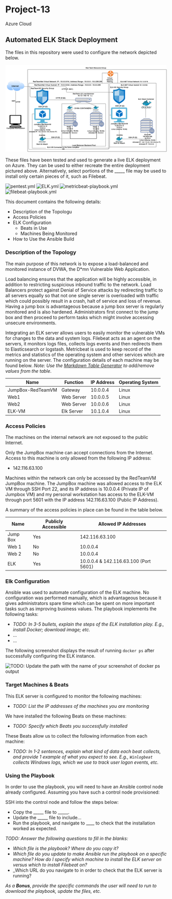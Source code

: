 # Project-13
Azure Cloud 
## Automated ELK Stack Deployment

The files in this repository were used to configure the network depicted below.

![ELK-Diagram](https://github.com/kmamin95/Project-13/blob/main/Diagrams/Week%2013%20Project%20Diagram.png)

These files have been tested and used to generate a live ELK deployment on Azure. They can be used to either recreate the entire deployment pictured above. Alternatively, select portions of the _____ file may be used to install only certain pieces of it, such as Filebeat.

 ![pentest.yml](https://github.com/kmamin95/Project-13/blob/main/Ansible/pentest.yml)
 ![ELK.yml](https://github.com/kmamin95/Project-13/blob/main/Ansible/install-elk.yml)
 ![metricbeat-playbook.yml](https://github.com/kmamin95/Project-13/blob/main/Ansible/metricbeat-playbook.yml)
 ![filebeat-playbook.yml](https://github.com/kmamin95/Project-13/blob/main/Ansible/filebeat-playbook.yml)

This document contains the following details:
- Description of the Topologu
- Access Policies
- ELK Configuration
  - Beats in Use
  - Machines Being Monitored
- How to Use the Ansible Build


### Description of the Topology

The main purpose of this network is to expose a load-balanced and monitored instance of DVWA, the D*mn Vulnerable Web Application.

Load balancing ensures that the application will be highly accessible, in addition to restricting suspicious inbound traffic to the network.
Load Balancers protect against Denial of Service attacks by redirecting traffic to all servers equally so that not one single server is
overloaded with traffic which could possibly result in a crash, halt of service and loss of revenue. Having a jump box is advantageous because a jump box server is regularly monitored and is also hardened. Administrators first connect to the jump box and then proceed to perform tasks which might involve accessing unsecure environments.

Integrating an ELK server allows users to easily monitor the vulnerable VMs for changes to the data and system logs.
Filebeat acts as an agent on the servers, it monitors logs files, collects logs events and then redirects them to Elasticsearch or logstash.
Metricbeat is used to keep record of the metrics and statistics of the operating system and other services which are running on the server.
The configuration details of each machine may be found below.
_Note: Use the [Markdown Table Generator](https://www.tablesgenerator.com/markdown_tables) to add/remove values from the table_.

| Name              | Function   | IP Address | Operating System |
|-------------------|------------|------------|------------------|
| JumpBox-RedTeamVM | Gateway    | 10.0.0.4   | Linux            |
| Web1              | Web Server | 10.0.0.5   | Linux            |
| Web2              | Web Server | 10.0.0.6   | Linux            |
| ELK-VM            | Elk Server | 10.1.0.4   | Linux            |

### Access Policies

The machines on the internal network are not exposed to the public Internet. 

Only the JumpBox machine can accept connections from the Internet. Access to this machine is only allowed from the following IP address:
- 142.116.63.100

Machines within the network can only be accessed by the RedTeamVM JumpBox machine.
The JumpBox machine was allowed access to the ELK VM through SSH Port 22, and its IP address is 10.0.0.4 (Private IP of Jumpbox VM) and my personal workstation has access to the ELK-VM through port 5601 with the IP address 142.116.63.100 (Public IP Address).

A summary of the access policies in place can be found in the table below.

| Name     | Publicly Accessible | Allowed IP Addresses                  |
|----------|---------------------|---------------------------------------|
| Jump Box |         Yes         |             142.116.63.100            |
|   Web 1  |          No         |                10.0.0.4               |
|   Web 2  |          No         |                10.0.0.4               |
|    ELK   |         Yes         | 10.0.0.4 & 142.116.63.100 (Port 5601) |

### Elk Configuration

Ansible was used to automate configuration of the ELK machine. No configuration was performed manually, which is advantageous because
it gives administrators spare time which can be spent on more important tasks such as improving business values.
The playbook implements the following tasks:
- _TODO: In 3-5 bullets, explain the steps of the ELK installation play. E.g., install Docker; download image; etc._
- ...
- ...

The following screenshot displays the result of running `docker ps` after successfully configuring the ELK instance.

![TODO: Update the path with the name of your screenshot of docker ps output](Images/docker_ps_output.png)

### Target Machines & Beats
This ELK server is configured to monitor the following machines:
- _TODO: List the IP addresses of the machines you are monitoring_

We have installed the following Beats on these machines:
- _TODO: Specify which Beats you successfully installed_

These Beats allow us to collect the following information from each machine:
- _TODO: In 1-2 sentences, explain what kind of data each beat collects, and provide 1 example of what you expect to see. E.g., `Winlogbeat` collects Windows logs, which we use to track user logon events, etc._

### Using the Playbook
In order to use the playbook, you will need to have an Ansible control node already configured. Assuming you have such a control node provisioned: 

SSH into the control node and follow the steps below:
- Copy the _____ file to _____.
- Update the _____ file to include...
- Run the playbook, and navigate to ____ to check that the installation worked as expected.

_TODO: Answer the following questions to fill in the blanks:_
- _Which file is the playbook? Where do you copy it?_
- _Which file do you update to make Ansible run the playbook on a specific machine? How do I specify which machine to install the ELK server on versus which to install Filebeat on?_
- _Which URL do you navigate to in order to check that the ELK server is running?

_As a **Bonus**, provide the specific commands the user will need to run to download the playbook, update the files, etc._
